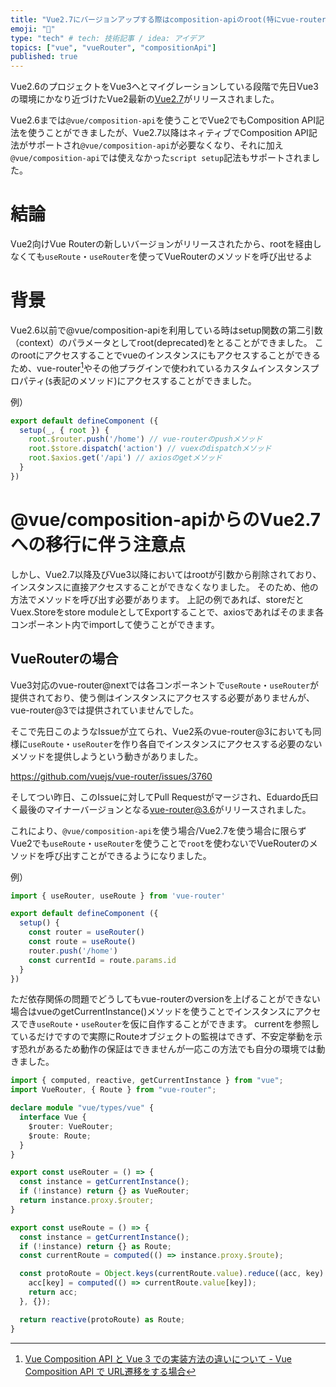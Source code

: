 ```yaml
---
title: "Vue2.7にバージョンアップする際はcomposition-apiのroot(特にvue-router)に注意！"
emoji: "🎃"
type: "tech" # tech: 技術記事 / idea: アイデア
topics: ["vue", "vueRouter", "compositionApi"]
published: true
---
```


Vue2.6のプロジェクトをVue3へとマイグレーションしている段階で先日Vue3の環境にかなり近づけたVue2最新の[Vue2.7](https://blog.vuejs.org/posts/vue-2-7-naruto.html)がリリースされました。

Vue2.6までは`@vue/composition-api`を使うことでVue2でもComposition API記法を使うことができましたが、Vue2.7以降はネィティブでComposition API記法がサポートされ`@vue/composition-api`が必要なくなり、それに加え`@vue/composition-api`では使えなかった`script setup`記法もサポートされました。

# 結論

Vue2向けVue Routerの新しいバージョンがリリースされたから、rootを経由しなくても`useRoute`・`useRouter`を使ってVueRouterのメソッドを呼び出せるよ

# 背景

Vue2.6以前で@vue/composition-apiを利用している時はsetup関数の第二引数（context）のパラメータとしてroot(deprecated)をとることができました。
このrootにアクセスすることでvueのインスタンスにもアクセスすることができるため、vue-router[^1]やその他プラグインで使われているカスタムインスタンスプロパティ(`$`表記のメソッド)にアクセスすることができました。

例）

```ts
export default defineComponent ({
  setup(_, { root }) {
    root.$router.push('/home') // vue-routerのpushメソッド
    root.$store.dispatch('action') // vuexのdispatchメソッド
    root.$axios.get('/api') // axiosのgetメソッド
  }
})
```

# @vue/composition-apiからのVue2.7への移行に伴う注意点

しかし、Vue2.7以降及びVue3以降においてはrootが引数から削除されており、インスタンスに直接アクセスすることができなくなりました。
そのため、他の方法でメソッドを呼び出す必要があります。
上記の例であれば、storeだとVuex.Storeをstore moduleとしてExportすることで、axiosであればそのまま各コンポーネント内でimportして使うことができます。

## VueRouterの場合

Vue3対応のvue-router@nextでは各コンポーネントで`useRoute`・`useRouter`が提供されており、使う側はインスタンスにアクセスする必要がありませんが、vue-router@3では提供されていませんでした。

そこで先日このようなIssueが立てられ、Vue2系のvue-router@3においても同様に`useRoute`・`useRouter`を作り各自でインスタンスにアクセスする必要のないメソッドを提供しようという動きがありました。

https://github.com/vuejs/vue-router/issues/3760

そしてつい昨日、このIssueに対してPull Requestがマージされ、Eduardo氏曰く最後のマイナーバージョンとなる[vue-router@3.6](https://github.com/vuejs/vue-router/blob/dev/CHANGELOG.md)がリリースされました。

これにより、`@vue/composition-api`を使う場合/Vue2.7を使う場合に限らずVue2でも`useRoute`・`useRouter`を使うことで`root`を使わないでVueRouterのメソッドを呼び出すことができるようになりました。

例）

```ts
import { useRouter, useRoute } from 'vue-router'

export default defineComponent ({
  setup() {
    const router = useRouter()
    const route = useRoute()
    router.push('/home')
    const currentId = route.params.id
  }
})
```

ただ依存関係の問題でどうしてもvue-routerのversionを上げることができない場合はvueのgetCurrentInstance()メソッドを使うことでインスタンスにアクセスでき`useRoute`・`useRouter`を仮に自作することができます。
currentを参照しているだけですので実際にRouteオブジェクトの監視はできず、不安定挙動を示す恐れがあるため動作の保証はできませんが一応この方法でも自分の環境では動きました。

```ts
import { computed, reactive, getCurrentInstance } from "vue";
import VueRouter, { Route } from "vue-router";

declare module "vue/types/vue" {
  interface Vue {
    $router: VueRouter;
    $route: Route;
  }
}

export const useRouter = () => {
  const instance = getCurrentInstance();
  if (!instance) return {} as VueRouter;
  return instance.proxy.$router;
}

export const useRoute = () => {
  const instance = getCurrentInstance();
  if (!instance) return {} as Route;
  const currentRoute = computed(() => instance.proxy.$route);

  const protoRoute = Object.keys(currentRoute.value).reduce((acc, key) => {
    acc[key] = computed(() => currentRoute.value[key]);
    return acc;
  }, {});

  return reactive(protoRoute) as Route;
}
```

[^1]: [Vue Composition API と Vue 3 での実装方法の違いについて - Vue Composition API で URL遷移をする場合](https://zenn.dev/okakyo/articles/9df4fe85c9735f#vue-composition-api-%E3%81%A7-url%E9%81%B7%E7%A7%BB%E3%82%92%E3%81%99%E3%82%8B%E5%A0%B4%E5%90%88)
